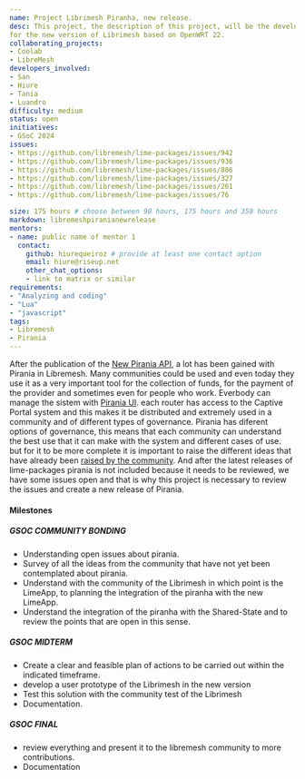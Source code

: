 ```yaml
---
name: Project Librimesh Piranha, new release.
desc: This project, the description of this project, will be the development of a new release from Piranha
for the new version of Librimesh based on OpenWRT 22.
collaborating_projects:
- Coolab
- LibreMesh
developers_involved:
- San
- Hiure
- Tania
- Luandro
difficulty: medium
status: open
initiatives:
- GSoC 2024
issues:
- https://github.com/libremesh/lime-packages/issues/942 
- https://github.com/libremesh/lime-packages/issues/936
- https://github.com/libremesh/lime-packages/issues/886
- https://github.com/libremesh/lime-packages/issues/327
- https://github.com/libremesh/lime-packages/issues/261
- https://github.com/libremesh/lime-packages/issues/76

size: 175 hours # choose between 90 hours, 175 hours and 350 hours
markdown: libremeshpiranianewrelease
mentors:
- name: public name of mentor 1
  contact:
    github: hiurequeiroz # provide at least one contact option
    email: hiure@riseup.net
    other_chat_options:
    - link to matrix or similar
requirements:
- "Analyzing and coding"
- "Lua"
- "javascript"
tags:
- Libremesh
- Pirania
---
```


After the publication of the  [New Pirania API](https://github.com/libremesh/lime-packages/pull/893),
a lot has been gained with Pirania in Libremesh.
Many communities could be used and even today they use it as a very important tool for the collection of funds, for the payment of the provider and sometimes even for people who work.
Everbody can manage the sistem with [Pirania UI](https://github.com/libremesh/lime-app/pull/329).
each router has access to the Captive Portal system and this makes it be distributed and extremely used in a community and of different types of governance. Pirania has diferent options of governance, this means that each community
can understand the best use that it can make with the system and different cases of use.
but for it to be more complete it is important to raise the different ideas that have already been [raised by the community](https://github.com/libremesh/lime-packages/issues/76).
And after the latest releases of lime-packages pirania is not included because it needs to be reviewed, we have some issues open
and that is why this project is necessary to review the issues and create a new release of Pirania.


#### Milestones

##### GSOC COMMUNITY BONDING

* Understanding open issues about pirania.
* Survey of all the ideas from the community that have not yet been contemplated about pirania.
* Understand with the community of the Librimesh in which point is the LimeApp, to planning the integration of the piranha with the new LimeApp.
* Understand the integration of the piranha with the Shared-State and to review the points that are open in this sense.

##### GSOC MIDTERM

* Create a clear and feasible plan of actions to be carried out within the indicated timeframe.
* develop a user prototype of the Librimesh in the new version
* Test this solution with the community test of the Librimesh
* Documentation.

##### GSOC FINAL

* review everything and present it to the libremesh community to more contributions.
* Documentation

